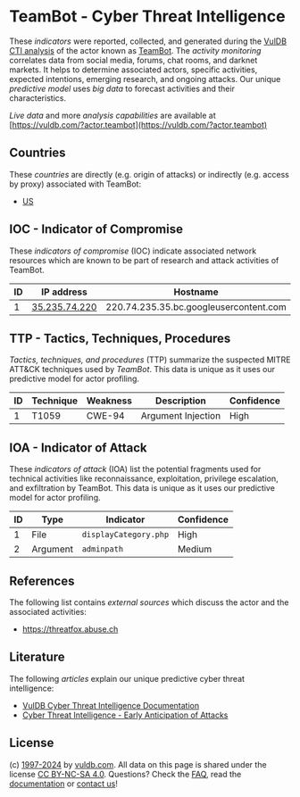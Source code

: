 # TeamBot - Cyber Threat Intelligence

These _indicators_ were reported, collected, and generated during the [VulDB CTI analysis](https://vuldb.com/?kb.cti) of the actor known as [TeamBot](https://vuldb.com/?actor.teambot). The _activity monitoring_ correlates data from social media, forums, chat rooms, and darknet markets. It helps to determine associated actors, specific activities, expected intentions, emerging research, and ongoing attacks. Our unique _predictive model_ uses _big data_ to forecast activities and their characteristics.

_Live data_ and more _analysis capabilities_ are available at [https://vuldb.com/?actor.teambot](https://vuldb.com/?actor.teambot)

## Countries

These _countries_ are directly (e.g. origin of attacks) or indirectly (e.g. access by proxy) associated with TeamBot:

* [US](https://vuldb.com/?country.us)

## IOC - Indicator of Compromise

These _indicators of compromise_ (IOC) indicate associated network resources which are known to be part of research and attack activities of TeamBot.

ID | IP address | Hostname | Campaign | Confidence
-- | ---------- | -------- | -------- | ----------
1 | [35.235.74.220](https://vuldb.com/?ip.35.235.74.220) | 220.74.235.35.bc.googleusercontent.com | - | Medium

## TTP - Tactics, Techniques, Procedures

_Tactics, techniques, and procedures_ (TTP) summarize the suspected MITRE ATT&CK techniques used by _TeamBot_. This data is unique as it uses our predictive model for actor profiling.

ID | Technique | Weakness | Description | Confidence
-- | --------- | -------- | ----------- | ----------
1 | T1059 | CWE-94 | Argument Injection | High

## IOA - Indicator of Attack

These _indicators of attack_ (IOA) list the potential fragments used for technical activities like reconnaissance, exploitation, privilege escalation, and exfiltration by TeamBot. This data is unique as it uses our predictive model for actor profiling.

ID | Type | Indicator | Confidence
-- | ---- | --------- | ----------
1 | File | `displayCategory.php` | High
2 | Argument | `adminpath` | Medium

## References

The following list contains _external sources_ which discuss the actor and the associated activities:

* https://threatfox.abuse.ch

## Literature

The following _articles_ explain our unique predictive cyber threat intelligence:

* [VulDB Cyber Threat Intelligence Documentation](https://vuldb.com/?kb.cti)
* [Cyber Threat Intelligence - Early Anticipation of Attacks](https://www.scip.ch/en/?labs.20201022)

## License

(c) [1997-2024](https://vuldb.com/?kb.changelog) by [vuldb.com](https://vuldb.com/?kb.about). All data on this page is shared under the license [CC BY-NC-SA 4.0](https://creativecommons.org/licenses/by-nc-sa/4.0/). Questions? Check the [FAQ](https://vuldb.com/?kb.faq), read the [documentation](https://vuldb.com/?kb) or [contact us](https://vuldb.com/?contact)!
